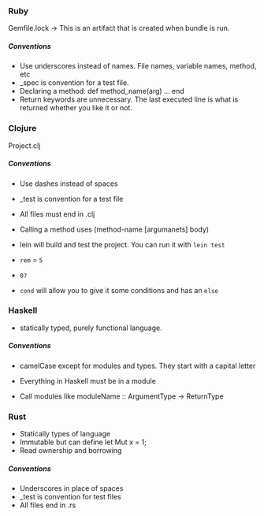### Ruby
Gemfile.lock -> This is an artifact that is created when bundle is run.
##### Conventions
- Use underscores instead of names. File names, variable names, method, etc
- _spec is convention for a test file.
- Declaring a method: def method_name(arg) ... end
- Return keywords are unnecessary. The last executed line is what is returned whether you like it or not.

### Clojure
Project.clj
##### Conventions
- Use dashes instead of spaces
- _test is convention for a test file
- All files must end in .clj

- Calling a method uses (method-name [argumanets] body)
- lein will build and test the project. You can run it with `lein test`
- `rem` = `5`
- `0?`
- `cond` will allow you to give it some conditions and has an `else`

### Haskell
- statically typed, purely functional language.

##### Conventions
- camelCase except for modules and types. They start with a capital letter
- Everything in Haskell must be in a module

- Call modules like moduleName :: ArgumentType -> ReturnType

### Rust
- Statically types of language
- Immutable but can define let Mut x = 1;
- Read ownership and borrowing


##### Conventions
- Underscores in place of spaces
- _test is convention for test files
- All files end in .rs
